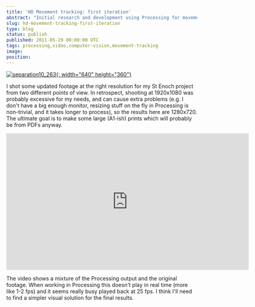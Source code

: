 ```yaml
---
title: 'HD Movement tracking: first iteration'
abstract: "Initial research and development using Processing for movement tracking."
slug: hd-movement-tracking-first-iteration
type: blog
status: publish
published: 2011-05-29 00:00:00 UTC
tags: processing,video,computer-vision,movement-tracking
image: 
position: 
---
```


[![separation10\_263](https://farm3.static.flickr.com/2044/5771709425_fbea6c2fb3_z.jpg){:
width="640" height="360"}][1]

I shot some updated footage at the right resolution for my St Enoch
project from two different points of view. In retrospect, shooting at
1920x1080 was probably excessive for my needs, and can cause extra
problems (e.g. I don't have a big enough monitor, resizing stuff on the
fly in Processing is non-trivial, and it takes longer to process), so
the results here are 1280x720. The ultimate goal is to make some large
(A1-ish) prints which will probably be from PDFs anyway.

<iframe src="https://player.vimeo.com/video/24357611" width="640"
height="360" frameborder="0" webkitallowfullscreen=""
mozallowfullscreen="" allowfullscreen=""></iframe>

The video shows a mixture of the Processing output and the original
footage. When working in Processing this doesn't play in real time
(more like 1-2 fps) and it seems really busy played back at 25 fps. I
think I'll need to find a simpler visual solution for the final
results.



[1]: https://www.flickr.com/photos/53111802@N05/5771709425/
